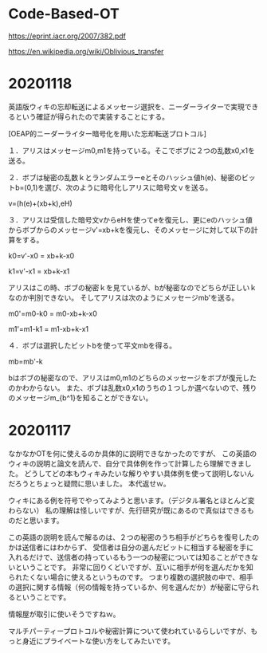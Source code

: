 # Code-Based-OT

https://eprint.iacr.org/2007/382.pdf

https://en.wikipedia.org/wiki/Oblivious_transfer

# 20201118

英語版ウィキの忘却転送によるメッセージ選択を、ニーダーライターで実現できるという確証が得られたので実装することにする。

[OEAP的ニーダーライター暗号化を用いた忘却転送プロトコル]

１．アリスはメッセージm0,m1を持っている。そこでボブに２つの乱数x0,x1を送る。

２．ボブは秘密の乱数ｋとランダムエラーeとそのハッシュ値h(e)、秘密のビットb=(0,1)を選び、次のように暗号化しアリスに暗号文ｖを送る。

v=(h(e)+(xb+k),eH)

３．アリスは受信した暗号文vからeHを使ってeを復元し、更にeのハッシュ値からボブからのメッセージv'=xb+kを復元し、そのメッセージに対して以下の計算をする。

k0=v'-x0 = xb+k-x0

k1=v'-x1 = xb+k-x1

アリスはこの時、ボブの秘密ｋを見ているが、bが秘密なのでどちらが正しいｋなのか判別できない。
そしてアリスは次のようにメッセージmb'を送る。

m0'=m0-k0 = m0-xb+k-x0

m1'=m1-k1 = m1-xb+k-x1

４．ボブは選択したビットbを使って平文mbを得る。

mb=mb'-k

bはボブの秘密なので、アリスはm0,m1のどちらのメッセージをボブが復元したのかわからない。
また、ボブは乱数x0,x1のうちの１つしか選べないので、残りのメッセージm_{b^1}を知ることができない。

# 20201117

なかなかOTを何に使えるのか具体的に説明できなかったのですが、
この英語のウィキの説明と論文を読んで、自分で具体例を作って計算したら理解できました。
どうしてどの本もウィキみたいな解りやすい具体例を使って説明しないんだろうとちょっと疑問に思いました。
本代返せｗ。

ウィキにある例を符号でやってみようと思います。（デジタル署名とほとんど変わらない）
私の理解は怪しいですが、先行研究が既にあるので真似はできるものだと思います。

この英語の説明を読んで解るのは、２つの秘密のうち相手がどちらを復号したのかは送信者にはわからず、
受信者は自分の選んだビットに相当する秘密を手に入れるだけで、送信者の持っているもう一つの秘密については知ることができないということです。
非常に回りくどいですが、互いに相手が何を選んだかを知られたくない場合に使えるというものです。
つまり複数の選択肢の中で、相手の選択に関する情報（何の情報を持っているか、何を選んだか）が秘密に守られるということです。

情報屋が取引に使いそうですねｗ。

マルチパーティープロトコルや秘密計算について使われているらしいですが、もっと身近にプライベートな使い方をしてみたいです。
